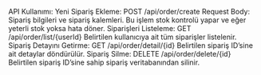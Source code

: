 API Kullanımı:
Yeni Sipariş Ekleme: POST /api/order/create
Request Body: Sipariş bilgileri ve sipariş kalemleri.
Bu işlem stok kontrolü yapar ve eğer yeterli stok yoksa hata döner.
Siparişleri Listeleme: GET /api/order/list/{userId}
Belirtilen kullanıcıya ait tüm siparişler listelenir.
Sipariş Detayını Getirme: GET /api/order/detail/{id}
Belirtilen sipariş ID’sine ait detaylar döndürülür.
Sipariş Silme: DELETE /api/order/delete/{id}
Belirtilen sipariş ID’sine sahip sipariş veritabanından silinir.

